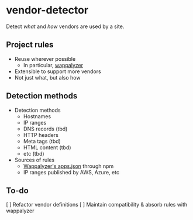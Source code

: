 # vendor-detector

Detect _what_ and _how_ vendors are used by a site.


## Project rules

* Reuse wherever possible
  * In particular, [wappalyzer](https://github.com/AliasIO/wappalyzer)
* Extensible to support more vendors
* Not just what, but also how

## Detection methods

* Detection methods
  * Hostnames
  * IP ranges
  * DNS records (tbd)
  * HTTP headers
  * Meta tags (tbd)
  * HTML content (tbd)
  * etc (tbd)
* Sources of rules
  * [Wappalyzer's apps.json](https://github.com/AliasIO/wappalyzer) through npm
  * IP ranges published by AWS, Azure, etc

## To-do
[ ] Refactor vendor definitions
[ ] Maintain compatibility & absorb rules with wappalyzer